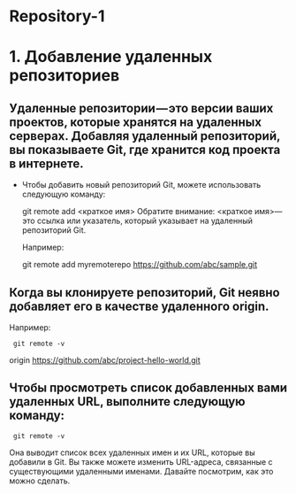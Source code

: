 # Repository-1

# 1. Добавление удаленных репозиториев
## Удаленные репозитории — это версии ваших проектов, которые хранятся на удаленных серверах. Добавляя удаленный репозиторий, вы показываете Git, где хранится код проекта в интернете.

* Чтобы добавить новый репозиторий Git, можете использовать следующую команду:

    git remote add <краткое имя> <url>
Обратите внимание: <краткое имя>— это ссылка или указатель, который указывает на удаленный репозиторий Git.

    Например:

    git remote add myremoterepo https://github.com/abc/sample.git

## Когда вы клонируете репозиторий, Git неявно добавляет его в качестве удаленного origin.

Например:

     git remote -v
   origin https://github.com/abc/project-hello-world.git
## Чтобы просмотреть список добавленных вами удаленных URL, выполните следующую команду:

     git remote -v

Она выводит список всех удаленных имен и их URL, которые вы добавили в Git. Вы также можете изменить URL-адреса, связанные с существующими удаленными именами. Давайте посмотрим, как это можно сделать.